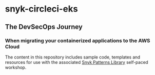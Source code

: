 # snyk-circleci-eks

## The DevSecOps Journey

### When migrating your containerized applications to the AWS Cloud

The content in this repository includes sample code, templates and resources for use with the associated [Snyk Patterns Library](https://solutions.snyk.io/patterns-library/circleci) self-paced workshop.